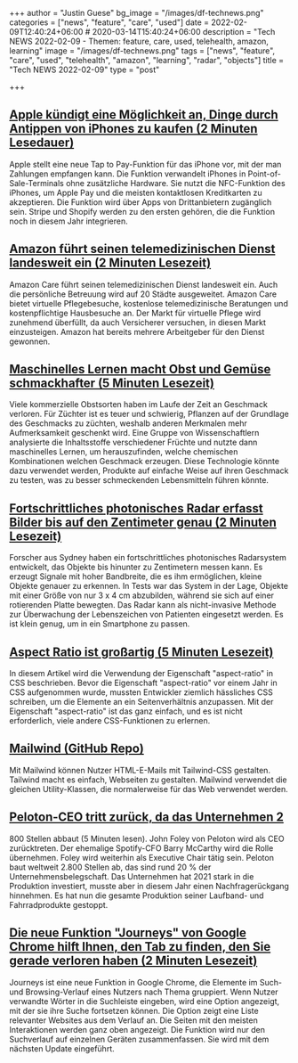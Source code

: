 +++
author = "Justin Guese"
bg_image = "/images/df-technews.png"
categories = ["news", "feature", "care", "used"]
date = 2022-02-09T12:40:24+06:00 # 2020-03-14T15:40:24+06:00
description = "Tech NEWS 2022-02-09 - Themen: feature, care, used, telehealth, amazon, learning"
image = "/images/df-technews.png"
tags = ["news", "feature", "care", "used", "telehealth", "amazon", "learning", "radar", "objects"]
title = "Tech NEWS 2022-02-09"
type = "post"

+++

## [Apple kündigt eine Möglichkeit an, Dinge durch Antippen von iPhones zu kaufen (2 Minuten Lesedauer)](https://www.cnbc.com/2022/02/08/apple-announces-tap-to-pay-on-iphone.html)

 Apple stellt eine neue Tap to Pay-Funktion für das iPhone vor, mit der man Zahlungen empfangen kann. Die Funktion verwandelt iPhones in Point-of-Sale-Terminals ohne zusätzliche Hardware. Sie nutzt die NFC-Funktion des iPhones, um Apple Pay und die meisten kontaktlosen Kreditkarten zu akzeptieren. Die Funktion wird über Apps von Drittanbietern zugänglich sein. Stripe und Shopify werden zu den ersten gehören, die die Funktion noch in diesem Jahr integrieren.

## [Amazon führt seinen telemedizinischen Dienst landesweit ein (2 Minuten Lesezeit)](https://www.cnbc.com/2022/02/08/amazon-care-telehealth-service-launches-nationwide.html)

 Amazon Care führt seinen telemedizinischen Dienst landesweit ein. Auch die persönliche Betreuung wird auf 20 Städte ausgeweitet. Amazon Care bietet virtuelle Pflegebesuche, kostenlose telemedizinische Beratungen und kostenpflichtige Hausbesuche an. Der Markt für virtuelle Pflege wird zunehmend überfüllt, da auch Versicherer versuchen, in diesen Markt einzusteigen. Amazon hat bereits mehrere Arbeitgeber für den Dienst gewonnen.

## [Maschinelles Lernen macht Obst und Gemüse schmackhafter (5 Minuten Lesezeit)](https://interestingengineering.com/machine-learning-is-making-fruits-and-vegetables-more-delicious)

 Viele kommerzielle Obstsorten haben im Laufe der Zeit an Geschmack verloren. Für Züchter ist es teuer und schwierig, Pflanzen auf der Grundlage des Geschmacks zu züchten, weshalb anderen Merkmalen mehr Aufmerksamkeit geschenkt wird. Eine Gruppe von Wissenschaftlern analysierte die Inhaltsstoffe verschiedener Früchte und nutzte dann maschinelles Lernen, um herauszufinden, welche chemischen Kombinationen welchen Geschmack erzeugen. Diese Technologie könnte dazu verwendet werden, Produkte auf einfache Weise auf ihren Geschmack zu testen, was zu besser schmeckenden Lebensmitteln führen könnte.

## [Fortschrittliches photonisches Radar erfasst Bilder bis auf den Zentimeter genau (2 Minuten Lesezeit)](https://newatlas.com/electronics/advanced-photonic-radar-centimeter-scale/)

 Forscher aus Sydney haben ein fortschrittliches photonisches Radarsystem entwickelt, das Objekte bis hinunter zu Zentimetern messen kann. Es erzeugt Signale mit hoher Bandbreite, die es ihm ermöglichen, kleine Objekte genauer zu erkennen. In Tests war das System in der Lage, Objekte mit einer Größe von nur 3 x 4 cm abzubilden, während sie sich auf einer rotierenden Platte bewegten. Das Radar kann als nicht-invasive Methode zur Überwachung der Lebenszeichen von Patienten eingesetzt werden. Es ist klein genug, um in ein Smartphone zu passen.

## [Aspect Ratio ist großartig (5 Minuten Lesezeit)](https://css-irl.info/aspect-ratio-is-great/)

 In diesem Artikel wird die Verwendung der Eigenschaft "aspect-ratio" in CSS beschrieben. Bevor die Eigenschaft "aspect-ratio" vor einem Jahr in CSS aufgenommen wurde, mussten Entwickler ziemlich hässliches CSS schreiben, um die Elemente an ein Seitenverhältnis anzupassen. Mit der Eigenschaft "aspect-ratio" ist das ganz einfach, und es ist nicht erforderlich, viele andere CSS-Funktionen zu erlernen.

## [Mailwind (GitHub Repo)](https://github.com/soheilpro/mailwind)

 Mit Mailwind können Nutzer HTML-E-Mails mit Tailwind-CSS gestalten. Tailwind macht es einfach, Webseiten zu gestalten. Mailwind verwendet die gleichen Utility-Klassen, die normalerweise für das Web verwendet werden.

## [Peloton-CEO tritt zurück, da das Unternehmen 2](https://techcrunch.com/2022/02/08/peloton-ceo-steps-down-as-the-company-cuts-2800-jobs/)

800 Stellen abbaut (5 Minuten lesen). John Foley von Peloton wird als CEO zurücktreten. Der ehemalige Spotify-CFO Barry McCarthy wird die Rolle übernehmen. Foley wird weiterhin als Executive Chair tätig sein. Peloton baut weltweit 2.800 Stellen ab, das sind rund 20 % der Unternehmensbelegschaft. Das Unternehmen hat 2021 stark in die Produktion investiert, musste aber in diesem Jahr einen Nachfragerückgang hinnehmen. Es hat nun die gesamte Produktion seiner Laufband- und Fahrradprodukte gestoppt.

## [Die neue Funktion "Journeys" von Google Chrome hilft Ihnen, den Tab zu finden, den Sie gerade verloren haben (2 Minuten Lesezeit)](https://www.techradar.com/news/google-chromes-new-journeys-feature-helps-you-find-that-tab-you-just-lost)

 Journeys ist eine neue Funktion in Google Chrome, die Elemente im Such- und Browsing-Verlauf eines Nutzers nach Thema gruppiert. Wenn Nutzer verwandte Wörter in die Suchleiste eingeben, wird eine Option angezeigt, mit der sie ihre Suche fortsetzen können. Die Option zeigt eine Liste relevanter Websites aus dem Verlauf an. Die Seiten mit den meisten Interaktionen werden ganz oben angezeigt. Die Funktion wird nur den Suchverlauf auf einzelnen Geräten zusammenfassen. Sie wird mit dem nächsten Update eingeführt.

